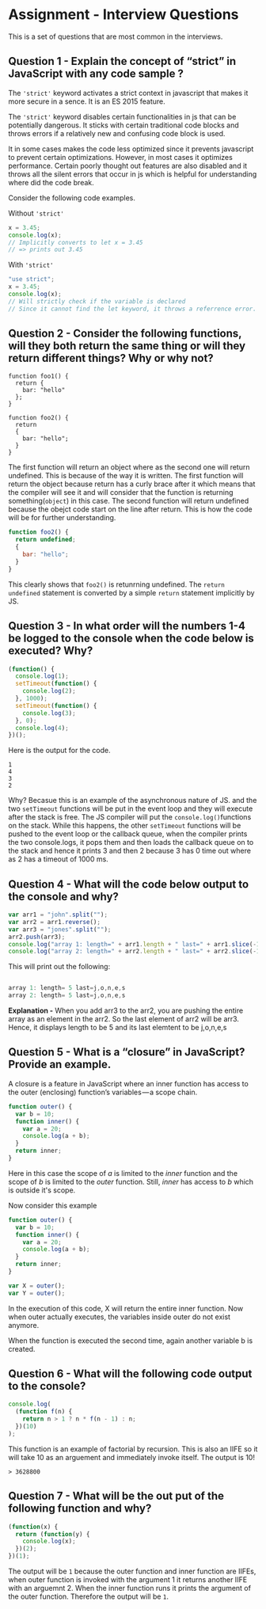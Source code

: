 # Assignment - Interview Questions

This is a set of questions that are most common in the interviews.

## Question 1 - Explain the concept of “strict” in JavaScript with any code sample ?

The `'strict'` keyword activates a strict context in javascript that makes it more secure in a sence. It is an ES 2015 feature.

The `'strict'` keyword disables certain functionalities in js that can be potentially dangerous. It sticks with certain traditional code blocks and throws errors if a relatively new and confusing code block is used.

It in some cases makes the code less optimized since it prevents javascript to prevent certain optimizations. However, in most cases it optimizes performance. Certain poorly thought out features are also disabled and it throws all the silent errors that occur in js which is helpful for understanding where did the code break.

Consider the following code examples.

Without `'strict'`

```javascript
x = 3.45;
console.log(x);
// Implicitly converts to let x = 3.45
// => prints out 3.45
```

With `'strict'`

```javascript
"use strict";
x = 3.45;
console.log(x);
// Will strictly check if the variable is declared
// Since it cannot find the let keyword, it throws a referrence error.
```

## Question 2 - Consider the following functions, will they both return the same thing or will they return different things? Why or why not?

```
function foo1() {
  return {
    bar: "hello"
  };
}

function foo2() {
  return
  {
    bar: "hello";
  }
}
```

The first function will return an object where as the second one will return undefined. This is because of the way it is written. The first function will return the object because return has a curly brace after it which means that the compiler will see it and will consider that the function is returning something(`object`) in this case.
The second function will return undefined because the obejct code start on the line after return. This is how the code will be for further understanding.

```javascript
function foo2() {
  return undefined;
  {
    bar: "hello";
  }
}
```

This clearly shows that `foo2()` is retunrning undefined. The `return undefined` statement is converted by a simple `return` statement implicitly by JS.

## Question 3 - In what order will the numbers 1-4 be logged to the console when the code below is executed? Why?

```javascript
(function() {
  console.log(1);
  setTimeout(function() {
    console.log(2);
  }, 1000);
  setTimeout(function() {
    console.log(3);
  }, 0);
  console.log(4);
})();
```

Here is the output for the code.

```
1
4
3
2
```

Why? Becasue this is an example of the asynchronous nature of JS. and the two `setTimeout` functions will be put in the event loop and they will execute after the stack is free. The JS compiler will put the `console.log()`functions on the stack. While this happens, the other `setTimeout` functions will be pushed to the event loop or the callback queue, when the compiler prints the two console.logs, it pops them and then loads the callback queue on to the stack and hence it prints 3 and then 2 because 3 has 0 time out where as 2 has a timeout of 1000 ms.

## Question 4 - What will the code below output to the console and why?

```javascript
var arr1 = "john".split("");
var arr2 = arr1.reverse();
var arr3 = "jones".split("");
arr2.push(arr3);
console.log("array 1: length=" + arr1.length + " last=" + arr1.slice(-1));
console.log("array 2: length=" + arr2.length + " last=" + arr2.slice(-1));
```

This will print out the following:

```javascript

array 1: length= 5 last=j,o,n,e,s
array 2: length= 5 last=j,o,n,e,s

```

**Explanation -** When you add arr3 to the arr2, you are pushing the entire array as an element in the arr2. So the last element of arr2 will be arr3. Hence, it displays length to be 5 and its last elemtent to be j,o,n,e,s

## Question 5 - What is a “closure” in JavaScript? Provide an example.

A closure is a feature in JavaScript where an inner function has access to the outer (enclosing) function’s variables — a scope chain.

```javascript
function outer() {
  var b = 10;
  function inner() {
    var a = 20;
    console.log(a + b);
  }
  return inner;
}
```

Here in this case the scope of _a_ is limited to the _inner_ function and the scope of _b_ is limited to the _outer_ function. Still, _inner_ has access to _b_ which is outside it's scope.

Now consider this example

```javascript
function outer() {
  var b = 10;
  function inner() {
    var a = 20;
    console.log(a + b);
  }
  return inner;
}

var X = outer();
var Y = outer();
```

In the execution of this code, X will return the entire inner function. Now when outer actually executes, the variables inside outer do not exist anymore.

When the function is executed the second time, again another variable b is created.

## Question 6 - What will the following code output to the console?

```javascript
console.log(
  (function f(n) {
    return n > 1 ? n * f(n - 1) : n;
  })(10)
);
```

This function is an example of factorial by recursion. This is also an IIFE so it will take 10 as an arguement and immediately invoke itself.
The output is 10!

`> 3628800`

## Question 7 - What will be the out put of the following function and why?

```javascript
(function(x) {
  return (function(y) {
    console.log(x);
  })(2);
})(1);
```

The output will be `1` because the outer function and inner function are IIFEs, when outer function is invoked with the argument 1 it returns another IIFE with an arguemnt 2. When the inner function runs it prints the argument of the outer function.
Therefore the output will be `1`.
